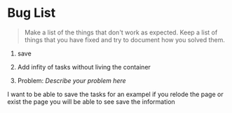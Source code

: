 # Bug List

> Make a list of the things that don't work as expected. Keep a list of things that you have fixed and try to document how you solved them.

1. save
2. Add infity of tasks without living the container

3. Problem: _Describe your problem here_

I want to be able to save the tasks for an exampel if you relode the page or exist the page you will be able to see save the information
